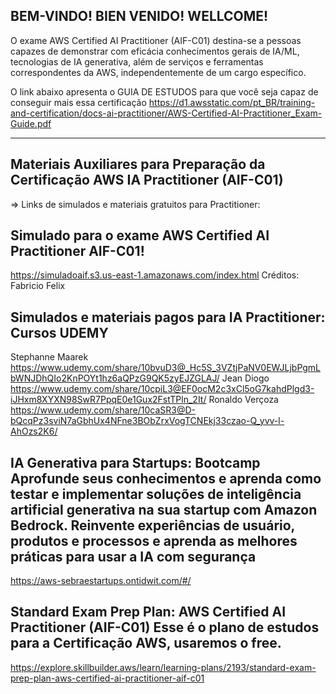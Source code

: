 BEM-VINDO!
BIEN VENIDO!
WELLCOME!
---------------------------------------------------------------
O exame AWS Certified AI Practitioner (AIF-C01) destina-se a pessoas capazes de demonstrar com eficácia conhecimentos gerais de IA/ML, tecnologias de IA
generativa, além de serviços e ferramentas correspondentes da AWS, independentemente de um cargo específico.

O link abaixo apresenta o GUIA DE ESTUDOS para que você seja capaz de conseguir mais essa certificação
https://d1.awsstatic.com/pt_BR/training-and-certification/docs-ai-practitioner/AWS-Certified-AI-Practitioner_Exam-Guide.pdf


-------------------------------------------------------------------------------------
Materiais Auxiliares para Preparação da Certificação AWS IA Practitioner (AIF-C01)
-------------------------------------------------------------------------------------

=> Links de simulados e materiais gratuitos para Practitioner:

Simulado para o exame AWS Certified AI Practitioner AIF-C01! 
-----------------------------------------------------------------
https://simuladoaif.s3.us-east-1.amazonaws.com/index.html
Créditos: Fabricio Felix

Simulados e materiais pagos para IA Practitioner:
Cursos UDEMY
-----------------------------------------------------------------
Stephanne Maarek 
https://www.udemy.com/share/10bvuD3@_Hc5S_3VZtjPaNV0EWJLjbPgmLbWNJDhQIo2KnPOYt1hz6aQPzG9QK5zyEJZGLAJ/
Jean Diogo
https://www.udemy.com/share/10cpiL3@EF0ocM2c3xCl5oG7kahdPlgd3-iJHxm8XYXN98SwR7PpqE0e1Gux2FstTPln_2It/
Ronaldo Verçoza
https://www.udemy.com/share/10caSR3@D-bQcqPz3sviN7aGbhUx4NFne3BObZrxVogTCNEkj33czao-Q_yvv-l-AhOzs2K6/

IA Generativa para Startups: Bootcamp
Aprofunde seus conhecimentos e aprenda como testar e implementar soluções de inteligência artificial generativa na sua startup com Amazon Bedrock. Reinvente experiências de usuário, produtos e processos e aprenda as melhores práticas para usar a IA com segurança
-----------------------------------------------------------------
https://aws-sebraestartups.ontidwit.com/#/


Standard Exam Prep Plan: AWS Certified AI Practitioner (AIF-C01)
Esse é o plano de estudos para a Certificação AWS, usaremos o free.
-----------------------------------------------------------------
https://explore.skillbuilder.aws/learn/learning-plans/2193/standard-exam-prep-plan-aws-certified-ai-practitioner-aif-c01
